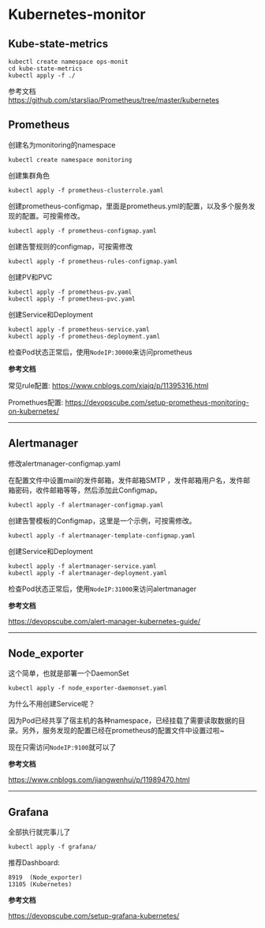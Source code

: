 # Kubernetes-monitor

## Kube-state-metrics

```
kubectl create namespace ops-monit
cd kube-state-metrics
kubectl apply -f ./
```

参考文档    
https://github.com/starsliao/Prometheus/tree/master/kubernetes

## Prometheus

创建名为monitoring的namespace

```
kubectl create namespace monitoring
```

创建集群角色

```
kubectl apply -f prometheus-clusterrole.yaml
```

创建prometheus-configmap，里面是prometheus.yml的配置，以及多个服务发现的配置。可按需修改。

```
kubectl apply -f prometheus-configmap.yaml
```

创建告警规则的configmap，可按需修改

```
kubectl apply -f prometheus-rules-configmap.yaml
```

创建PV和PVC

```
kubectl apply -f prometheus-pv.yaml
kubectl apply -f prometheus-pvc.yaml
```

创建Service和Deployment

```
kubectl apply -f prometheus-service.yaml
kubectl apply -f prometheus-deployment.yaml
```

检查Pod状态正常后，使用`NodeIP:30000`来访问prometheus



**参考文档**

常见rule配置: https://www.cnblogs.com/xiajq/p/11395316.html 

Promethues配置: https://devopscube.com/setup-prometheus-monitoring-on-kubernetes/ 



---

## Alertmanager

修改alertmanager-configmap.yaml

在配置文件中设置mail的发件邮箱，发件邮箱SMTP ，发件邮箱用户名，发件邮箱密码，收件邮箱等等，然后添加此Configmap。

```
kubectl apply -f alertmanager-configmap.yaml
```

创建告警模板的Configmap，这里是一个示例，可按需修改。

```
kubectl apply -f alertmanager-template-configmap.yaml
```

创建Service和Deployment

```
kubectl apply -f alertmanager-service.yaml
kubectl apply -f alertmanager-deployment.yaml
```

检查Pod状态正常后，使用`NodeIP:31000`来访问alertmanager



**参考文档**

https://devopscube.com/alert-manager-kubernetes-guide/ 



---



## Node_exporter

这个简单，也就是部署一个DaemonSet

```
kubectl apply -f node_exporter-daemonset.yaml
```

为什么不用创建Service呢？

因为Pod已经共享了宿主机的各种namespace，已经挂载了需要读取数据的目录。另外，服务发现的配置已经在prometheus的配置文件中设置过啦~

现在只需访问`NodeIP:9100`就可以了



**参考文档**

https://www.cnblogs.com/jiangwenhui/p/11989470.html 



---

## Grafana

全部执行就完事儿了

```
kubectl apply -f grafana/
```

推荐Dashboard:    
```
8919  (Node_exporter)
13105 (Kubernetes)
```

**参考文档**

https://devopscube.com/setup-grafana-kubernetes/ 


